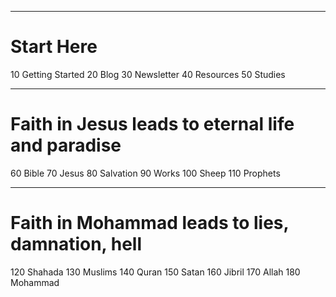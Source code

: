 
---
# Start Here 

10 Getting Started 
20 Blog 
30 Newsletter
40 Resources
50 Studies 

---
# Faith in Jesus leads to eternal life and paradise 

60 Bible
70 Jesus
80 Salvation
90 Works
100 Sheep 
110 Prophets

---

# Faith in Mohammad leads to lies, damnation, hell

120 Shahada
130 Muslims
140 Quran
150 Satan
160 Jibril
170 Allah
180 Mohammad